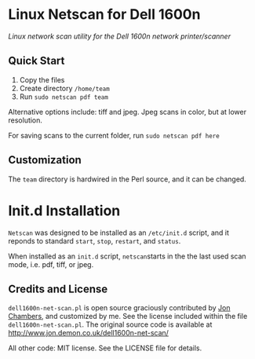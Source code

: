 # Linux Netscan for Dell 1600n

_Linux network scan utility for the Dell 1600n network printer/scanner_


## Quick Start
1. Copy the files
2. Create directory `/home/team`
3. Run `sudo netscan pdf team`

Alternative options include: tiff and jpeg. Jpeg scans in color, but at lower resolution.

For saving scans to the current folder, run `sudo netscan pdf here`

## Customization
The `team` directory is hardwired in the  Perl source, and it can be changed.

# Init.d Installation
`Netscan` was designed to be installed as an `/etc/init.d` script,
and it reponds to standard `start`, `stop`, `restart`, and `status`.

When installed as an `init.d` script, `netscan`starts in the the last used scan mode,
i.e. pdf, tiff, or jpeg.

## Credits and License
`dell1600n-net-scan.pl` is open source graciously contributed by [Jon Chambers](http://www.jon.demon.co.uk/), and customized by me. See the license included within the file `dell1600n-net-scan.pl`. The original source code is available at http://www.jon.demon.co.uk/dell1600n-net-scan/

All other code: MIT license. See the LICENSE file for details. 



